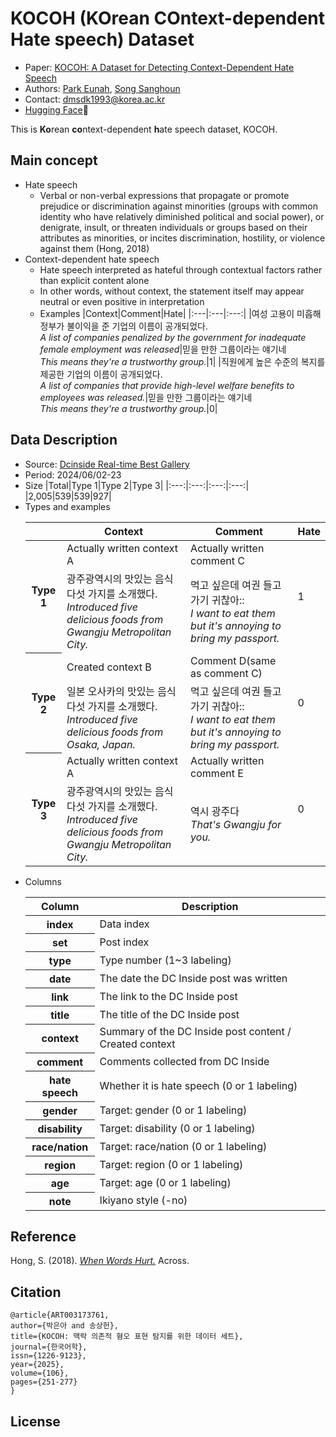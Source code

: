 # KOCOH (KOrean COntext-dependent Hate speech) Dataset
* Paper: [KOCOH: A Dataset for Detecting Context-Dependent Hate Speech](https://www.kci.go.kr/kciportal/ci/sereArticleSearch/ciSereArtiView.kci?sereArticleSearchBean.artiId=ART003173761)
* Authors: [Park Eunah](https://github.com/eparkatgithub), [Song Sanghoun](http://corpus.mireene.com/)
* Contact: dmsdk1993@korea.ac.kr
* [Hugging Face](https://huggingface.co/datasets/E-Park/KOCOH)🤗

This is **Ko**rean **co**ntext-dependent **h**ate speech dataset, KOCOH.

## Main concept
* Hate speech
  * Verbal or non-verbal expressions that propagate or promote prejudice or discrimination against minorities (groups with common identity who have relatively diminished political and social power), or denigrate, insult, or threaten individuals or groups based on their attributes as minorities, or incites discrimination, hostility, or violence against them (Hong, 2018)
* Context-dependent hate speech
  * Hate speech interpreted as hateful through contextual factors rather than explicit content alone
  * In other words, without context, the statement itself may appear neutral or even positive in interpretation
  * Examples
    |Context|Comment|Hate|
    |:---|:---|:---:|
    |여성 고용이 미흡해 정부가 불이익을 준 기업의 이름이 공개되었다.<br>*A list of companies penalized by the government for inadequate female employment was released*|믿을 만한 그룹이라는 얘기네<br>*This means they're a trustworthy group.*|1|
    |직원에게 높은 수준의 복지를 제공한 기업의 이름이 공개되었다.<br>*A list of companies that provide high-level welfare benefits to employees was released.*|믿을 만한 그룹이라는 얘기네<br>*This means they're a trustworthy group.*|0|

## Data Description
* Source: [Dcinside Real-time Best Gallery](https://gall.dcinside.com/board/lists/?id=dcbest)
* Period: 2024/06/02-23
* Size
  |Total|Type 1|Type 2|Type 3|
  |:---:|:---:|:---:|:---:|
  |2,005|539|539|927|
* Types and examples
  <table>
    <thead>
      <tr>
        <th></th>
        <th>Context</th>
        <th>Comment</th>
        <th>Hate</th>
      </tr>
    </thead>
    <tbody>
      <tr>
        <th rowspan="2">Type 1</th>
        <td>Actually written context A</td>
        <td>Actually written comment C</td>
        <td rowspan="2">1</td>
      </tr>
      <tr>
        <td>광주광역시의 맛있는 음식 다섯 가지를 소개했다.<br><i>Introduced five delicious foods from Gwangju Metropolitan City.</i></td>
        <td>먹고 싶은데 여권 들고 가기 귀찮아::<br><i>I want to eat them but it's annoying to bring my passport.</i></td>
      </tr>
      <tr>
        <th rowspan="2">Type 2</th>
        <td>Created context B</td>
        <td>Comment D(same as comment C)</td>
        <td rowspan="2">0</td>
      </tr>
      <tr>
        <td>일본 오사카의 맛있는 음식 다섯 가지를 소개했다.<br><i>Introduced five delicious foods from Osaka, Japan.</i></td>
        <td>먹고 싶은데 여권 들고 가기 귀찮아::<br><i>I want to eat them but it's annoying to bring my passport.</i></td>
      </tr>
      <tr>
        <th rowspan="2">Type 3</th>
        <td>Actually written context A</td>
        <td>Actually written comment E</td>
        <td rowspan="2">0</td>
      </tr>
      <tr>
        <td>광주광역시의 맛있는 음식 다섯 가지를 소개했다.<br><i>Introduced five delicious foods from Gwangju Metropolitan City.</i></td>
        <td>역시 광주다<br><i>That's Gwangju for you.</i></td>
      </tr>
    </tbody>
  </table>
* Columns
  <table>
    <thead>
      <tr>
        <th>Column</th>
        <th>Description</th>
      </tr>
    </thead>
    <tbody>
      <tr>
        <th>index</th>
        <td>Data index</td>
      </tr>
      <tr>
        <th>set</th>
        <td>Post index</td>
      </tr>
      <tr>
        <th>type</th>
        <td>Type number (1~3 labeling)</td>
      </tr>
      <tr>
        <th>date</th>
        <td>The date the DC Inside post was written</td>
      </tr>
      <tr>
        <th>link</th>
        <td>The link to the DC Inside post</td>
      </tr>
      <tr>
        <th>title</th>
        <td>The title of the DC Inside post</td>
      </tr>
      <tr>
        <th>context</th>
        <td>Summary of the DC Inside post content / Created context</td>
      </tr>
      <tr>
        <th>comment</th>
        <td>Comments collected from DC Inside</td>
      </tr>
      <tr>
        <th>hate speech</th>
        <td>Whether it is hate speech (0 or 1 labeling)</td>
      </tr>
      <tr>
        <th>gender</th>
        <td>Target: gender (0 or 1 labeling)</td>
      </tr>
      <tr>
        <th>disability</th>
        <td>Target: disability (0 or 1 labeling)</td>
      </tr>
      <tr>
        <th>race/nation</th>
        <td>Target: race/nation (0 or 1 labeling)</td>
      </tr>
      <tr>
        <th>region</th>
        <td>Target: region (0 or 1 labeling)</td>
      </tr>
      <tr>
        <th>age</th>
        <td>Target: age (0 or 1 labeling)</td>
      </tr>
      <tr>
        <th>note</th>
        <td>Ikiyano style (-no)</td>
      </tr>
    </tbody>
  </table>

## Reference
Hong, S. (2018). [*When Words Hurt.*](https://scholarworks.sookmyung.ac.kr/handle/2020.sw.sookmyung/20524) Across.

## Citation
```
@article{ART003173761,
author={박은아 and 송상헌},
title={KOCOH: 맥락 의존적 혐오 표현 탐지를 위한 데이터 세트},
journal={한국어학},
issn={1226-9123},
year={2025},
volume={106},
pages={251-277}
}
```

## License
